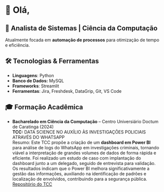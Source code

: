 # 👋 Olá,

## 🚀 Analista de Sistemas | Ciência da Computação  

Atualmente focada em **automação de processos** para otimização de tempo e eficiência.


## 🛠️ Tecnologias & Ferramentas
- **Linguagens**: Python
- **Banco de Dados:** MySQL 
- **Frameworks**: Streamlit                                                                                                                                                                                                                                             
- **Ferramentas**: Jira, Freshdesk, DataGrip, Git, VS Code

## 🎓 Formação Acadêmica
- **Bacharelado em Ciência da Computação** – Centro Universiário Doctum de Caratinga (2024)  
  **TCC:** DATA SCIENCE NO AUXÍLIO ÀS INVESTIGAÇÕES POLICIAIS ATRAVÉS DO WHATSAPP  
  Resumo: Este TCC propõe a criação de um **dashboard em Power BI** para análise de logs do WhatsApp em investigações criminais, tornando viável a interpretação de grandes volumes de dados de forma rápida e eficiente. Foi realizado um estudo de caso com implantação do dashboard junto a um delegado, seguido de entrevista para validação. Os resultados indicam que o Power BI melhora significativamente a gestão das informações, auxiliando na identificação de padrões e localização de envolvidos, contribuindo para a segurança pública.  
  [Repositório do TCC](https://revista.doctum.edu.br/index.php/multi/article/view/671)
